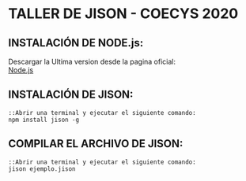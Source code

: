 # TALLER DE JISON - COECYS 2020
## INSTALACIÓN DE NODE.js:  
Descargar la Ultima version desde la pagina oficial:  
[Node.js](https://nodejs.org/es/download/)    
## INSTALACIÓN DE JISON:  
    ::Abrir una terminal y ejecutar el siguiente comando:  
    npm install jison -g  

## COMPILAR EL ARCHIVO DE JISON:  
    ::Abrir una terminal y ejecutar el siguiente comando:  
    jison ejemplo.jison  
